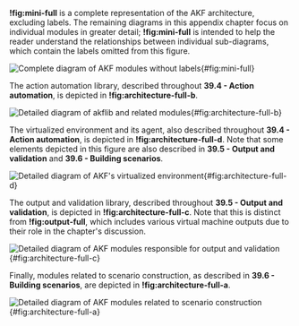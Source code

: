 
**!fig:mini-full** is a complete representation of the AKF architecture, excluding labels. The remaining diagrams in this appendix chapter focus on individual modules in greater detail; **!fig:mini-full** is intended to help the reader understand the relationships between individual sub-diagrams, which contain the labels omitted from this figure.

![Complete diagram of AKF modules without labels](mini-architecture-full.png){#fig:mini-full}

The action automation library, described throughout **39.4 - Action automation**, is depicted in **!fig:architecture-full-b**. 

![Detailed diagram of `akflib` and related modules](architecture-full-b.png){#fig:architecture-full-b}

The virtualized environment and its agent, also described throughout **39.4 - Action automation**, is depicted in **!fig:architecture-full-d**. Note that some elements depicted in this figure are also described in **39.5 - Output and validation** and **39.6 - Building scenarios**.

![Detailed diagram of AKF's virtualized environment](architecture-full-d.png){#fig:architecture-full-d}

The output and validation library, described throughout **39.5 - Output and validation**, is depicted in **!fig:architecture-full-c**. Note that this is distinct from **!fig:output-full**, which includes various virtual machine outputs due to their role in the chapter's discussion.

![Detailed diagram of AKF modules responsible for output and validation](architecture-full-c.png){#fig:architecture-full-c}

Finally, modules related to scenario construction, as described in **39.6 - Building scenarios**, are depicted in **!fig:architecture-full-a**.

![Detailed diagram of AKF modules related to scenario construction](architecture-full-a.png){#fig:architecture-full-a}